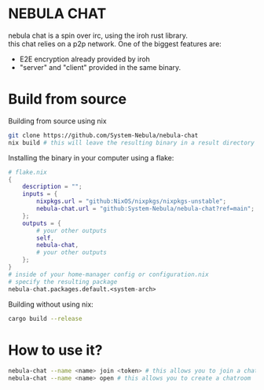 # NEBULA CHAT

nebula chat is a spin over irc, using the iroh rust library.<br>
this chat relies on a p2p network. One of the biggest features are:
* E2E encryption already provided by iroh
* "server" and "client" provided in the same binary.

# Build from source
Building from source using nix
```bash
git clone https://github.com/System-Nebula/nebula-chat
nix build # this will leave the resulting binary in a result directory
```
Installing the binary in your computer using a flake:

```nix
# flake.nix
{
    description = "";
    inputs = {
        nixpkgs.url = "github:NixOS/nixpkgs/nixpkgs-unstable";
        nebula-chat.url = "github:System-Nebula/nebula-chat?ref=main";
    };
    outputs = {
        # your other outputs
        self,
        nebula-chat,
        # your other outputs
    };
}
# inside of your home-manager config or configuration.nix
# specify the resulting package
nebula-chat.packages.default.<system-arch>
```

Building without using nix:
```bash
cargo build --release
```
# How to use it?

```bash
nebula-chat --name <name> join <token> # this allows you to join a chatroom
nebula-chat --name <name> open # this allows you to create a chatroom
```
